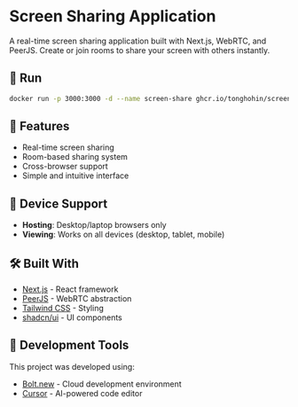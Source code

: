 # Screen Sharing Application

A real-time screen sharing application built with Next.js, WebRTC, and PeerJS. Create or join rooms to share your screen with others instantly.

## 🚦 Run 

```bash
docker run -p 3000:3000 -d --name screen-share ghcr.io/tonghohin/screen-share
```

## 🚀 Features

-   Real-time screen sharing
-   Room-based sharing system
-   Cross-browser support
-   Simple and intuitive interface

## 📱 Device Support

-   **Hosting**: Desktop/laptop browsers only
-   **Viewing**: Works on all devices (desktop, tablet, mobile)

## 🛠️ Built With

-   [Next.js](https://nextjs.org/) - React framework
-   [PeerJS](https://peerjs.com/) - WebRTC abstraction
-   [Tailwind CSS](https://tailwindcss.com/) - Styling
-   [shadcn/ui](https://ui.shadcn.com/) - UI components

## 🔧 Development Tools

This project was developed using:

-   [Bolt.new](https://bolt.new) - Cloud development environment
-   [Cursor](https://cursor.sh/) - AI-powered code editor
